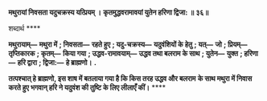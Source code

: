 **मथुरायां निवसता यदुचक्रस्य यत्प्रियम् ।** **कृतमुद्धवरामावयां युतेन हरिणा द्विजा: ॥ ३६॥** 

शब्दार्थ **** 

**मथुरायाम्—** **मथुरा में** **; निवसता—** **रहते हुए** **; यदु-चक्रस्य—** **यदुवंशियों के हेतु** **; यत्—** **जो** **; प्रियम्—** **तृप्तिकारक** **; कृतम्—** **किया गया** **; उद्धव-रामावयाम्—** **उद्धव तथा बलराम के साथ** **; युतेन—** **युक्त** **; हरिणा—** **हरि द्वारा** **; द्विजा:—** **हे ब्राह्मणो।** **.** 

**तत्पश्चात् हे ब्राह्मणो, इस शाष में बतलाया गया है कि किस तरह उद्धव और बलराम** **के साथ मथुरा में निवास करते हुए भगवान् हरि ने यदुवंश की तुष्टि के लिए लीलाएँ कीं।** **** 